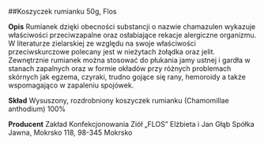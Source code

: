 ##Koszyczek rumianku 50g, Flos

**Opis** Rumianek dzięki obecności substancji o nazwie chamazulen wykazuje właściwości przeciwzapalne oraz osłabiające rekacje alergiczne organizmu. W literaturze zielarskiej ze względu na swoje właściwości przeciwskurczowe polecany jest w nieżytach żołądka oraz jelit. Zewnętrznie rumianek można stosować do płukania jamy ustnej i gardła w stanach zapalnych oraz w formie okładów przy różnych problemach skórnych jak egzema, czyraki, trudno gojące się rany, hemoroidy a także wspomagająco w zapaleniu spojówek. 

**Skład** Wysuszony, rozdrobniony koszyczek rumianku (Chamomillae anthodium) 100%

**Producent** Zakład Konfekcjonowania Ziół „FLOS” Elżbieta i Jan Głąb Spółka Jawna, Mokrsko 118, 98-345 Mokrsko
